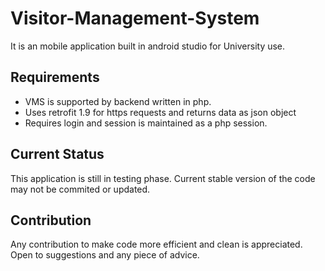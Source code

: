 # Visitor-Management-System
It is an mobile application built in android studio for University use. 

## Requirements
- VMS is supported by backend written in php. 
- Uses retrofit 1.9 for https requests and returns data as json object
- Requires login and session is maintained as a php session.

## Current Status
This application is still in testing phase. Current stable version of the code may not be commited or updated.

## Contribution
Any contribution to make code more efficient and clean is appreciated. Open to suggestions and any piece of advice.
